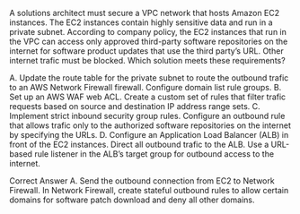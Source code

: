 A solutions architect must secure a VPC network that hosts Amazon EC2 instances. The EC2 instances contain highly sensitive data and run in a private subnet. According to company policy, the EC2 instances that run in the VPC can access only approved third-party software repositories on the internet for software product updates that use the third party’s URL. Other internet trafic must be blocked. Which solution meets these requirements? 

A. Update the route table for the private subnet to route the outbound trafic to an AWS Network Firewall firewall. Configure domain list rule groups. 
B. Set up an AWS WAF web ACL. Create a custom set of rules that filter trafic requests based on source and destination IP address range sets. 
C. Implement strict inbound security group rules. Configure an outbound rule that allows trafic only to the authorized software repositories on the internet by specifying the URLs. 
D. Configure an Application Load Balancer (ALB) in front of the EC2 instances. Direct all outbound trafic to the ALB. Use a URL-based rule listener in the ALB’s target group for outbound access to the internet.

Correct Answer A. Send the outbound connection from EC2 to Network Firewall. In Network Firewall, create stateful outbound rules to allow certain domains for software patch download and deny all other domains.
